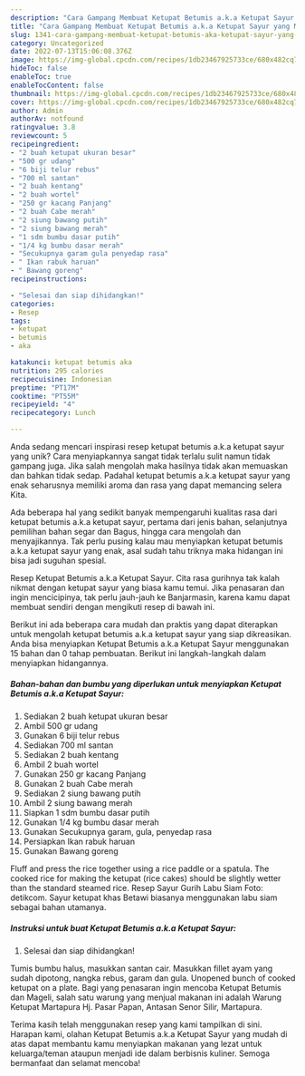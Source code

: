 ```yaml
---
description: "Cara Gampang Membuat Ketupat Betumis a.k.a Ketupat Sayur yang Mantap"
title: "Cara Gampang Membuat Ketupat Betumis a.k.a Ketupat Sayur yang Mantap"
slug: 1341-cara-gampang-membuat-ketupat-betumis-aka-ketupat-sayur-yang-mantap
category: Uncategorized
date: 2022-07-13T15:06:08.376Z
image: https://img-global.cpcdn.com/recipes/1db23467925733ce/680x482cq70/ketupat-betumis-aka-ketupat-sayur-foto-resep-utama.jpg
hideToc: false
enableToc: true
enableTocContent: false
thumbnail: https://img-global.cpcdn.com/recipes/1db23467925733ce/680x482cq70/ketupat-betumis-aka-ketupat-sayur-foto-resep-utama.jpg
cover: https://img-global.cpcdn.com/recipes/1db23467925733ce/680x482cq70/ketupat-betumis-aka-ketupat-sayur-foto-resep-utama.jpg
author: Admin
authorAv: notfound
ratingvalue: 3.8
reviewcount: 5
recipeingredient:
- "2 buah ketupat ukuran besar"
- "500 gr udang"
- "6 biji telur rebus"
- "700 ml santan"
- "2 buah kentang"
- "2 buah wortel"
- "250 gr kacang Panjang"
- "2 buah Cabe merah"
- "2 siung bawang putih"
- "2 siung bawang merah"
- "1 sdm bumbu dasar putih"
- "1/4 kg bumbu dasar merah"
- "Secukupnya garam gula penyedap rasa"
- " Ikan rabuk haruan"
- " Bawang goreng"
recipeinstructions:

- "Selesai dan siap dihidangkan!"
categories:
- Resep
tags:
- ketupat
- betumis
- aka

katakunci: ketupat betumis aka 
nutrition: 295 calories
recipecuisine: Indonesian
preptime: "PT17M"
cooktime: "PT55M"
recipeyield: "4"
recipecategory: Lunch

---
```





Anda sedang mencari inspirasi resep ketupat betumis a.k.a ketupat sayur yang unik? Cara menyiapkannya sangat tidak terlalu sulit namun tidak gampang juga. Jika salah mengolah maka hasilnya tidak akan memuaskan dan bahkan tidak sedap. Padahal ketupat betumis a.k.a ketupat sayur yang enak seharusnya memiliki aroma dan rasa yang dapat memancing selera Kita.





Ada beberapa hal yang sedikit banyak mempengaruhi kualitas rasa dari ketupat betumis a.k.a ketupat sayur, pertama dari jenis bahan, selanjutnya pemilihan bahan segar dan Bagus, hingga cara mengolah dan menyajikannya. Tak perlu pusing kalau mau menyiapkan ketupat betumis a.k.a ketupat sayur yang enak,      asal sudah tahu triknya maka hidangan ini bisa jadi suguhan spesial.














Resep Ketupat Betumis a.k.a Ketupat Sayur. Cita rasa gurihnya tak kalah nikmat dengan ketupat sayur yang biasa kamu temui. Jika penasaran dan ingin mencicipinya, tak perlu jauh-jauh ke Banjarmasin, karena kamu dapat membuat sendiri dengan mengikuti resep di bawah ini.






Berikut ini ada beberapa cara mudah dan praktis yang dapat diterapkan untuk mengolah ketupat betumis a.k.a ketupat sayur yang siap dikreasikan. Anda bisa menyiapkan Ketupat Betumis a.k.a Ketupat Sayur menggunakan 15 bahan dan 0 tahap pembuatan. Berikut ini langkah-langkah dalam menyiapkan hidangannya.

<!--inarticleads1-->

##### Bahan-bahan dan bumbu yang diperlukan untuk menyiapkan Ketupat Betumis a.k.a Ketupat Sayur:

1. Sediakan 2 buah ketupat ukuran besar
1. Ambil 500 gr udang
1. Gunakan 6 biji telur rebus
1. Sediakan 700 ml santan
1. Sediakan 2 buah kentang
1. Ambil 2 buah wortel
1. Gunakan 250 gr kacang Panjang
1. Gunakan 2 buah Cabe merah
1. Sediakan 2 siung bawang putih
1. Ambil 2 siung bawang merah
1. Siapkan 1 sdm bumbu dasar putih
1. Gunakan 1/4 kg bumbu dasar merah
1. Gunakan Secukupnya garam, gula, penyedap rasa
1. Persiapkan  Ikan rabuk haruan
1. Gunakan  Bawang goreng


Fluff and press the rice together using a rice paddle or a spatula. The cooked rice for making the ketupat (rice cakes) should be slightly wetter than the standard steamed rice. Resep Sayur Gurih Labu Siam Foto: detikcom. Sayur ketupat khas Betawi biasanya menggunakan labu siam sebagai bahan utamanya. 

<!--inarticleads2-->

##### Instruksi untuk buat Ketupat Betumis a.k.a Ketupat Sayur:


1. Selesai dan siap dihidangkan!

Tumis bumbu halus, masukkan santan cair. Masukkan fillet ayam yang sudah dipotong, nangka rebus, garam dan gula. Unopened bunch of cooked ketupat on a plate. Bagi yang penasaran ingin mencoba Ketupat Betumis dan Mageli, salah satu warung yang menjual makanan ini adalah Warung Ketupat Martapura Hj. Pasar Papan, Antasan Senor Silir, Martapura. 

Terima kasih telah menggunakan resep yang kami tampilkan di sini. Harapan kami, olahan Ketupat Betumis a.k.a Ketupat Sayur yang mudah di atas dapat membantu kamu menyiapkan makanan yang lezat untuk keluarga/teman ataupun menjadi ide dalam berbisnis kuliner. Semoga bermanfaat dan selamat mencoba!
